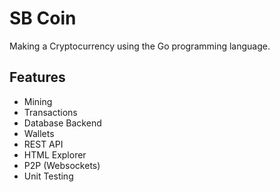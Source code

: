 # SB Coin

Making a Cryptocurrency using the Go programming language.

## **Features**

- Mining
- Transactions
- Database Backend
- Wallets
- REST API
- HTML Explorer
- P2P (Websockets)
- Unit Testing

